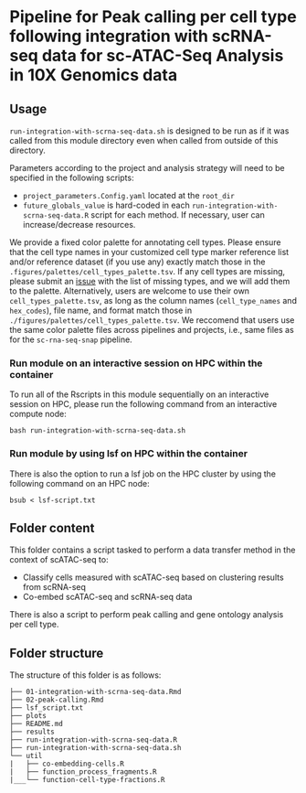 # Pipeline for Peak calling per cell type following integration with scRNA-seq data for sc-ATAC-Seq Analysis in 10X Genomics data


## Usage

`run-integration-with-scrna-seq-data.sh` is designed to be run as if it was called from this module directory even when called from outside of this directory.

Parameters according to the project and analysis strategy will need to be specified in the following scripts:
- `project_parameters.Config.yaml` located at the `root_dir`
- `future_globals_value` is hard-coded in each `run-integration-with-scrna-seq-data.R` script for each method. If necessary, user can increase/decrease resources.

We provide a fixed color palette for annotating cell types. Please ensure that the cell type names in your customized cell type marker reference list and/or reference dataset  (if you use any) exactly match those in the `.figures/palettes/cell_types_palette.tsv`. If any cell types are missing, please submit an [issue](https://github.com/stjude-dnb-binfcore/sc-rna-seq-snap/issues) with the list of missing types, and we will add them to the palette. Alternatively, users are welcome to use their own `cell_types_palette.tsv`, as long as the column names (`cell_type_names` and `hex_codes`), file name, and format match those in `./figures/palettes/cell_types_palette.tsv`. We reccomend that users use the same color palette files across pipelines and projects, i.e., same files as for the `sc-rna-seq-snap` pipeline.


### Run module on an interactive session on HPC within the container

To run all of the Rscripts in this module sequentially on an interactive session on HPC, please run the following command from an interactive compute node:

```
bash run-integration-with-scrna-seq-data.sh
```

### Run module by using lsf on HPC within the container

There is also the option to run a lsf job on the HPC cluster by using the following command on an HPC node:

```
bsub < lsf-script.txt
```

## Folder content

This folder contains a script tasked to perform a data transfer method in the context of scATAC-seq to:

- Classify cells measured with scATAC-seq based on clustering results from scRNA-seq
- Co-embed scATAC-seq and scRNA-seq data

There is also a script to perform peak calling and gene ontology analysis per cell type.


## Folder structure 

The structure of this folder is as follows:

```
├── 01-integration-with-scrna-seq-data.Rmd
├── 02-peak-calling.Rmd
├── lsf_script.txt
├── plots
├── README.md
├── results
├── run-integration-with-scrna-seq-data.R
├── run-integration-with-scrna-seq-data.sh
└── util
|   ├── co-embedding-cells.R
|   ├── function_process_fragments.R
|___└── function-cell-type-fractions.R
```

